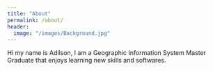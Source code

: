 ```yaml
---
title: "About"
permalink: /about/
header:
  image: "/images/Background.jpg"
---
```


Hi my name is Adilson, I am a Geographic Information System Master Graduate that enjoys learning new skills and softwares.